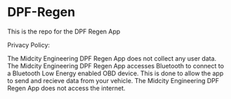 # DPF-Regen
This is the repo for the DPF Regen App

Privacy Policy:

The Midcity Engineering DPF Regen App does not collect any user data.
The Midcity Engineering DPF Regen App accesses Bluetooth to connect to a Bluetooth Low Energy enabled OBD device. This is done to allow the app to send and recieve data from your vehicle.
The Midcity Engineering DPF Regen App does not access the internet.
